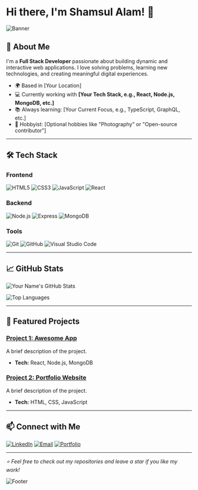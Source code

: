 # Hi there, I'm Shamsul Alam! 👋

![Banner]([https://via.placeholder.com/1000x200?text=Welcome+to+my+GitHub+Profile](https://images.unsplash.com/photo-1653387137517-fbc54d488ed8?q=80&w=2970&auto=format&fit=crop&ixlib=rb-4.0.3&ixid=M3wxMjA3fDB8MHxwaG90by1wYWdlfHx8fGVufDB8fHx8fA%3D%3D))

## 🚀 About Me

I'm a **Full Stack Developer** passionate about building dynamic and interactive web applications. I love solving problems, learning new technologies, and creating meaningful digital experiences.

- 🌍 Based in [Your Location]
- 💻 Currently working with **[Your Tech Stack, e.g., React, Node.js, MongoDB, etc.]**
- 📚 Always learning: [Your Current Focus, e.g., TypeScript, GraphQL, etc.]
- 🎨 Hobbyist: [Optional hobbies like "Photography" or "Open-source contributor"]

---

## 🛠️ Tech Stack

### Frontend
![HTML5](https://img.shields.io/badge/-HTML5-E34F26?style=flat-square&logo=html5&logoColor=white)
![CSS3](https://img.shields.io/badge/-CSS3-1572B6?style=flat-square&logo=css3&logoColor=white)
![JavaScript](https://img.shields.io/badge/-JavaScript-F7DF1E?style=flat-square&logo=javascript&logoColor=black)
![React](https://img.shields.io/badge/-React-61DAFB?style=flat-square&logo=react&logoColor=black)

### Backend
![Node.js](https://img.shields.io/badge/-Node.js-339933?style=flat-square&logo=node.js&logoColor=white)
![Express](https://img.shields.io/badge/-Express-000000?style=flat-square&logo=express&logoColor=white)
![MongoDB](https://img.shields.io/badge/-MongoDB-47A248?style=flat-square&logo=mongodb&logoColor=white)

### Tools
![Git](https://img.shields.io/badge/-Git-F05032?style=flat-square&logo=git&logoColor=white)
![GitHub](https://img.shields.io/badge/-GitHub-181717?style=flat-square&logo=github&logoColor=white)
![Visual Studio Code](https://img.shields.io/badge/-VS%20Code-007ACC?style=flat-square&logo=visual-studio-code&logoColor=white)

---

## 📈 GitHub Stats

![Your Name's GitHub Stats](https://github-readme-stats.vercel.app/api?username=sajal9922&show_icons=true&theme=radical)

![Top Languages](https://github-readme-stats.vercel.app/api/top-langs/?username=sajal9922&layout=compact&theme=radical)

---

## 🌟 Featured Projects

### [Project 1: Awesome App](https://github.com/yourusername/project1)
A brief description of the project.
- **Tech:** React, Node.js, MongoDB

### [Project 2: Portfolio Website](https://github.com/yourusername/portfolio)
A brief description of the project.
- **Tech:** HTML, CSS, JavaScript

---

## 📫 Connect with Me

[![LinkedIn](https://img.shields.io/badge/-LinkedIn-blue?style=flat-square&logo=linkedin&logoColor=white)](https://linkedin.com/in/yourprofile)
[![Email](https://img.shields.io/badge/-Email-D14836?style=flat-square&logo=gmail&logoColor=white)](mailto:youremail@example.com)
[![Portfolio](https://img.shields.io/badge/-Portfolio-000000?style=flat-square&logo=web&logoColor=white)](https://yourportfolio.com)

---

_⭐️ Feel free to check out my repositories and leave a star if you like my work!_

![Footer](https://via.placeholder.com/1000x50?text=Happy+Coding!)
